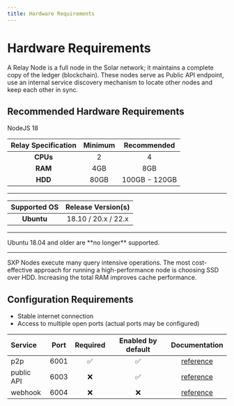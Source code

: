 ```yaml
---
title: Hardware Requirements
---
```


# Hardware Requirements

A Relay Node is a full node in the Solar network; it maintains a complete copy of the ledger (blockchain). These nodes serve as Public API endpoint, use an internal service discovery mechanism to locate other nodes and keep each other in sync.

## Recommended Hardware Requirements

NodeJS 18

| Relay Specification | Minimum | Recommended   |
| :-----------------: | :-----: | :-----------: |
| **CPUs**            | 2       | 4             |
| **RAM**             | 4GB     | 8GB           |
| **HDD**             | 80GB    | 100GB - 120GB |

---

| Supported OS | Release Version(s) |
| :----------: | :----------------: |
| **Ubuntu**   | 18.10 / 20.x / 22.x|

---

<x-alert type="warning">
Ubuntu 18.04 and older are **no longer** supported.
</x-alert>

---

SXP Nodes execute many query intensive operations. The most cost-effective approach for running a high-performance node is choosing SSD over HDD. Increasing the total RAM improves cache performance.

## Configuration Requirements

* Stable internet connection
* Access to multiple open ports (actual ports may be configured)

| Service    | Port | Required | Enabled by default |                           Documentation                           |
| :--------- | :--: | :------: | :----------------: | :---------------------------------------------------------------: |
| p2p        | 6001 |     ✅    |          ✅         | [reference](https://docs.solar.org/core/installation/variables#corep2pport)    |
| public API | 6003 |     ❌    |          ✅         | [reference](https://docs.solar.org/exchanges/public-api-guide)   |
| webhook    | 6004 |     ❌    |          ❌         | [reference](https://docs.solar.org/api/webhook-api/getting-started) |
